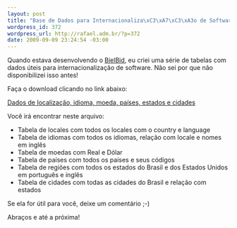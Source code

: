 ```yaml
--- 
layout: post
title: "Base de Dados para Internacionaliza\xC3\xA7\xC3\xA3o de Software"
wordpress_id: 372
wordpress_url: http://rafael.adm.br/?p=372
date: 2009-09-09 23:24:54 -03:00
---
```

Quando estava desenvolvendo o <a href="http://bielbid.com.br">BielBid</a>, eu criei uma série de tabelas com dados úteis para internacionalização de software. Não sei por que não disponibilizei isso antes!

Faça o download clicando no link abaixo:

<a href="http://rafael.adm.br/wp-content/uploads/2009/07/rafaeladmbr-internacionalizacao_software.xls">Dados de Iocalização, idioma, moeda, países, estados e cidades</a>

Você irá encontrar neste arquivo:
<ul>
	<li>Tabela de locales com todos os locales com o country e language</li>
	<li>Tabela de idiomas com todos os idiomas, relação com locale e nomes em inglês</li>
	<li>Tabela de moedas com Real e Dólar</li>
	<li>Tabela de países com todos os países e seus códigos</li>
	<li>Tabela de regiões com todos os estados do Brasil e dos Estados Unidos em português e inglês</li>
	<li>Tabela de cidades com todas as cidades do Brasil e relação com estados</li>
</ul>
Se ela for útil para você, deixe um comentário ;-)

Abraços e até a próxima!
